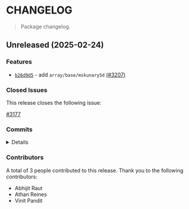 # CHANGELOG

> Package changelog.

<section class="release" id="unreleased">

## Unreleased (2025-02-24)

<section class="features">

### Features

-   [`b26d9d5`](https://github.com/stdlib-js/stdlib/commit/b26d9d5bd9e60a63ce017bbb470f0769b6dcc628) - add `array/base/mskunary5d` [(#3207)](https://github.com/stdlib-js/stdlib/pull/3207)

</section>

<!-- /.features -->

<section class="issues">

### Closed Issues

This release closes the following issue:

[#3177](https://github.com/stdlib-js/stdlib/issues/3177)

</section>

<!-- /.issues -->

<section class="commits">

### Commits

<details>

-   [`b26d9d5`](https://github.com/stdlib-js/stdlib/commit/b26d9d5bd9e60a63ce017bbb470f0769b6dcc628) - **feat:** add `array/base/mskunary5d` [(#3207)](https://github.com/stdlib-js/stdlib/pull/3207) _(by Vinit Pandit, Athan Reines, Abhijit, stdlib-bot)_

</details>

</section>

<!-- /.commits -->

<section class="contributors">

### Contributors

A total of 3 people contributed to this release. Thank you to the following contributors:

-   Abhijit Raut
-   Athan Reines
-   Vinit Pandit

</section>

<!-- /.contributors -->

</section>

<!-- /.release -->

